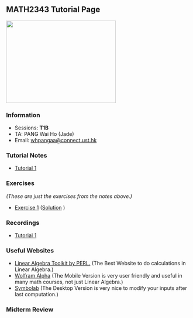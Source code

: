 ## MATH2343 Tutorial Page
<!-- <img src= "Elmo.png" width="360" height="180"> -->
<img src= "https://scontent.fblr2-1.fna.fbcdn.net/v/t1.18169-9/19554777_486452271696775_8083015274106213224_n.png?_nc_cat=106&ccb=1-5&_nc_sid=730e14&_nc_ohc=pxtua-avCMMAX9FS4za&_nc_ht=scontent.fblr2-1.fna&oh=00_AT-phnSF6xaL4PFAWXX2ZGm2zZ_qfaITZfWIOXdQhroJPw&oe=62168590" width="300" height="225">

### Information
- Sessions: **T1B**
- TA: PANG Wai Ho (Jade)
- Email: whpangaa@connect.ust.hk
<!-- - **🙏🙏🙏 Please Fill in the SFQ Survey on Canvas or https://asset.ust.hk/asset/mobile.do?iLearn=true 🙏🙏🙏** -->

<!-- ### Q&A session of this course 
```diff
+ Facility: Library Room IC Learning Space
+ Date: 
+ Time: 
```
Please feel free to join. -->

<!-- {height="700px" width="700px"} -->
### Tutorial Notes

- [Tutorial 1]()

### Exercises
 _(These are just the exercises from the notes above.)_
- [Exercise 1]() ([Solution]() )

### Recordings

- [Tutorial 1]()


### Useful Websites

- [Linear Algebra Toolkit by PERL.](http://www.math.odu.edu/~bogacki/cgi-bin/lat.cgi) (The Best Website to do calculations in Linear Algebra.)
- [Wolfram Alpha](https://www.wolframalpha.com) (The Mobile Version is very user friendly and useful in many math courses, not just Linear Algebra.)
- [Symbolab](https://www.symbolab.com) (The Desktop Version is very nice to modify your inputs after last computation.)

### Midterm Review

<!-- ### Markdown
Markdown is a lightweight and easy-to-use syntax for styling your writing. It includes conventions for

```markdown
Syntax highlighted code block

# Header 1
## Header 2
### Header 3

- Bulleted
- List

1. Numbered
2. List

**Bold** and _Italic_ and `Code` text

[Link](url) and ![Image](src)
```

For more details see [GitHub Flavored Markdown](https://guides.github.com/features/mastering-markdown/).

### Jekyll Themes

Your Pages site will use the layout and styles from the Jekyll theme you have selected in your [repository settings](https://github.com/jade-pang/MATH2121/settings/pages). The name of this theme is saved in the Jekyll `_config.yml` configuration file.

### Support or Contact

Having trouble with Pages? Check out our [documentation](https://docs.github.com/categories/github-pages-basics/) or [contact support](https://support.github.com/contact) and we’ll help you sort it out.
 -->
